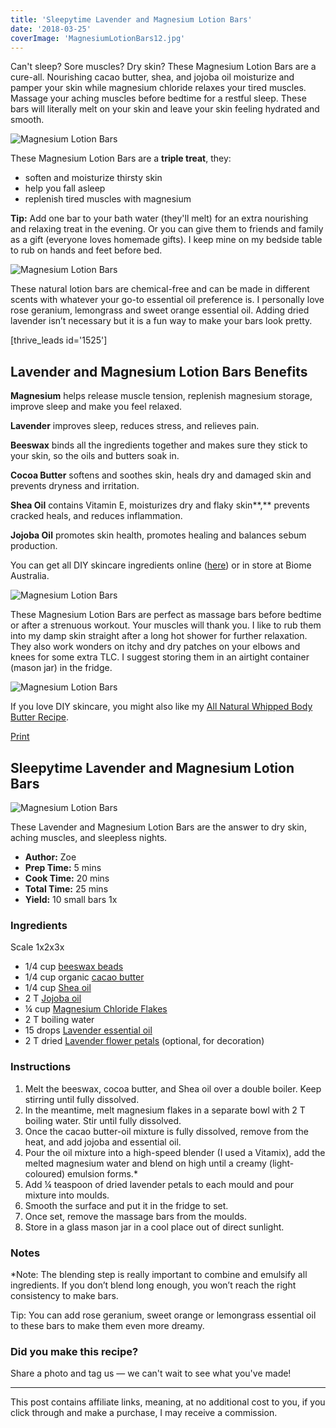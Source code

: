 ```yaml
---
title: 'Sleepytime Lavender and Magnesium Lotion Bars'
date: '2018-03-25'
coverImage: 'MagnesiumLotionBars12.jpg'
---
```


Can't sleep? Sore muscles? Dry skin? These Magnesium Lotion Bars are a cure-all. Nourishing cacao butter, shea, and jojoba oil moisturize and pamper your skin while magnesium chloride relaxes your tired muscles. Massage your aching muscles before bedtime for a restful sleep. These bars will literally melt on your skin and leave your skin feeling hydrated and smooth.

![Magnesium Lotion Bars](images/MagnesiumLotionBars12.jpg)

These Magnesium Lotion Bars are a **triple treat**, they:

- soften and moisturize thirsty skin
- help you fall asleep
- replenish tired muscles with magnesium

**Tip:** Add one bar to your bath water (they'll melt) for an extra nourishing and relaxing treat in the evening. Or you can give them to friends and family as a gift (everyone loves homemade gifts). I keep mine on my bedside table to rub on hands and feet before bed.

![Magnesium Lotion Bars](images/MagnesiumLotionBars7.jpg)

These natural lotion bars are chemical-free and can be made in different scents with whatever your go-to essential oil preference is. I personally love rose geranium, lemongrass and sweet orange essential oil. Adding dried lavender isn’t necessary but it is a fun way to make your bars look pretty.

\[thrive_leads id='1525'\]

## Lavender and Magnesium Lotion Bars Benefits

**Magnesium** helps release muscle tension, replenish magnesium storage, improve sleep and make you feel relaxed.

**Lavender** improves sleep, reduces stress, and relieves pain.

**Beeswax** binds all the ingredients together and makes sure they stick to your skin, so the oils and butters soak in.

**Cocoa Butter** softens and soothes skin, heals dry and damaged skin and prevents dryness and irritation.

**Shea Oil** contains Vitamin E, moisturizes dry and flaky skin**,** prevents cracked heals, and reduces inflammation.

**Jojoba Oil** promotes skin health, promotes healing and balances sebum production.

You can get all DIY skincare ingredients online ([here](https://t.cfjump.com/52650/t/14846?Url=https%3a%2f%2fwww.biome.com.au%2f992-diy-skin-care)) or in store at Biome Australia.

![Magnesium Lotion Bars](images/MagnesiumLotionBars4.jpg)

These Magnesium Lotion Bars are perfect as massage bars before bedtime or after a strenuous workout. Your muscles will thank you. I like to rub them into my damp skin straight after a long hot shower for further relaxation. They also work wonders on itchy and dry patches on your elbows and knees for some extra TLC. I suggest storing them in an airtight container (mason jar) in the fridge.

![Magnesium Lotion Bars](images/Pin-Magnesium-Lotion-Bars.jpg)

If you love DIY skincare, you might also like my [All Natural Whipped Body Butter Recipe](https://www.wildblend.co/whipped-body-butter/).

[Print](http://localhost:10003/magnesium-lotion-bars/print/2006/)

## Sleepytime Lavender and Magnesium Lotion Bars

![Magnesium Lotion Bars](images/MagnesiumLotionBars12-150x150.jpg)

These Lavender and Magnesium Lotion Bars are the answer to dry skin, aching muscles, and sleepless nights.

- **Author:** Zoe
- **Prep Time:** 5 mins
- **Cook Time:** 20 mins
- **Total Time:** 25 mins
- **Yield:** 10 small bars 1x

### Ingredients

Scale 1x2x3x

- 1/4 cup [beeswax beads](https://t.cfjump.com/52650/t/14846?Url=https%3a%2f%2fwww.biome.com.au%2fdiy-skin-care%2f17066-beeswax-beads-in-glass-jar.html)
- 1/4 cup organic [cacao butter](https://t.cfjump.com/52650/t/14846?Url=https%3a%2f%2fwww.biome.com.au%2fdiy-skin-care%2f16945-cocoa-butter-in-jar-50g.html)
- 1/4 cup [Shea oil](https://t.cfjump.com/52650/t/14846?Url=https%3a%2f%2fwww.biome.com.au%2fliquids-oils-butters-wax%2f19334-shea-oil-certified-organic-in-glass-bottle-80g.html)
- 2 T [Jojoba oil](https://t.cfjump.com/52650/t/14846?Url=https%3a%2f%2fwww.biome.com.au%2fliquids-oils-butters-wax%2f19333-jojoba-oil-in-glass-bottle-80g.html)
- ¼ cup [Magnesium Chloride Flakes](https://t.cfjump.com/52650/t/14846?Url=https%3a%2f%2fwww.biome.com.au%2fdiy-skin-care%2f17064-magnesium-chloride-flakes-in-glass-jar.html)
- 2 T boiling water
- 15 drops [Lavender essential oil](https://t.cfjump.com/52650/t/14846?Url=https%3a%2f%2fwww.biome.com.au%2fessential-oils%2f17294-mt-retour-essential-oil-lavender--9324525090010.html)
- 2 T dried [Lavender flower petals](https://t.cfjump.com/52650/t/14846?Url=https%3a%2f%2fwww.biome.com.au%2fnatural-beautiful%2f17165-lavender-organic-glass-jar-15g.html) (optional, for decoration)

### Instructions

1. Melt the beeswax, cocoa butter, and Shea oil over a double boiler. Keep stirring until fully dissolved.
2. In the meantime, melt magnesium flakes in a separate bowl with 2 T boiling water. Stir until fully dissolved.
3. Once the cacao butter-oil mixture is fully dissolved, remove from the heat, and add jojoba and essential oil.
4. Pour the oil mixture into a high-speed blender (I used a Vitamix), add the melted magnesium water and blend on high until a creamy (light-coloured) emulsion forms.\*
5. Add ¼ teaspoon of dried lavender petals to each mould and pour mixture into moulds.
6. Smooth the surface and put it in the fridge to set.
7. Once set, remove the massage bars from the moulds.
8. Store in a glass mason jar in a cool place out of direct sunlight.

### Notes

\*Note: The blending step is really important to combine and emulsify all ingredients. If you don’t blend long enough, you won’t reach the right consistency to make bars.

Tip: You can add rose geranium, sweet orange or lemongrass essential oil to these bars to make them even more dreamy.

### Did you make this recipe?

Share a photo and tag us — we can't wait to see what you've made!

<script type="text/javascript">(function(){ var buttonClass = 'tasty-recipes-scale-button', buttonActiveClass = 'tasty-recipes-scale-button-active', buttons = document.querySelectorAll('.tasty-recipes-scale-button'); if ( ! buttons ) { return; } /* frac.js (C) 2012-present SheetJS -- http://sheetjs.com */ /* bothEquals() avoids use of &&, which gets prettified by WordPress. */ var bothEquals = function( d1, d2, D ) { var ret = 0; if (d1<=D) { ret++; } if (d2<=D) { ret++; } return ret === 2; }; var frac=function frac(x,D,mixed){var n1=Math.floor(x),d1=1;var n2=n1+1,d2=1;if(x!==n1)while(bothEquals(d1,d2,D)){var m=(n1+n2)/(d1+d2);if(x===m){if(d1+d2<=D){d1+=d2;n1+=n2;d2=D+1}else if(d1>d2)d2=D+1;else d1=D+1;break}else if(x<m){n2=n1+n2;d2=d1+d2}else{n1=n1+n2;d1=d1+d2}}if(d1>D){d1=d2;n1=n2}if(!mixed)return[0,n1,d1];var q=Math.floor(n1/d1);return[q,n1-q*d1,d1]};frac.cont=function cont(x,D,mixed){var sgn=x<0?-1:1;var B=x*sgn;var P_2=0,P_1=1,P=0;var Q_2=1,Q_1=0,Q=0;var A=Math.floor(B);while(Q_1<D){A=Math.floor(B);P=A*P_1+P_2;Q=A*Q_1+Q_2;if(B-A<5e-8)break;B=1/(B-A);P_2=P_1;P_1=P;Q_2=Q_1;Q_1=Q}if(Q>D){if(Q_1>D){Q=Q_2;P=P_2}else{Q=Q_1;P=P_1}}if(!mixed)return[0,sgn*P,Q];var q=Math.floor(sgn*P/Q);return[q,sgn*P-q*Q,Q]}; buttons.forEach(function(button){ button.addEventListener('click', function(event){ event.preventDefault(); var recipe = event.target.closest('.tasty-recipes'); if ( ! recipe ) { return; } var otherButtons = recipe.querySelectorAll('.' + buttonClass); otherButtons.forEach(function(bt){ bt.classList.remove(buttonActiveClass); }); button.classList.add(buttonActiveClass); <div></div> /* Scales all scalable amounts. */ var scalables = recipe.querySelectorAll('span[data-amount]'); var buttonAmount = parseFloat( button.dataset.amount ); scalables.forEach(function(scalable){ var amount = parseFloat( scalable.dataset.amount ) * buttonAmount; if ( parseFloat( amount ) !== parseInt( amount ) ) { var amountArray = frac.cont( amount, 9, true ); var newAmount = ''; if ( amountArray[1] !== 0 ) { newAmount = amountArray[1] + '/' + amountArray[2]; } if ( newAmount ) { newAmount = ' ' + newAmount; } if ( amountArray[0] ) { newAmount = amountArray[0] + newAmount; } amount = newAmount; } if ( typeof scalable.dataset.unit !== 'undefined' ) { amount += ' ' + scalable.dataset.unit; } scalable.innerText = amount; }); /* Appends " (x2)" indicator. */ var nonNumerics = recipe.querySelectorAll('[data-has-non-numeric-amount]'); nonNumerics.forEach(function(nonNumeric){ var indicator = nonNumeric.querySelector('span[data-non-numeric-label]'); if ( indicator ) { nonNumeric.removeChild(indicator); } if ( 1 !== buttonAmount ) { var indicator = document.createElement('span'); indicator.setAttribute('data-non-numeric-label', true); var text = document.createTextNode(' (x' + buttonAmount + ')'); indicator.appendChild(text); nonNumeric.appendChild(indicator); } }); }); }); }()); <div></div></script>

---

This post contains affiliate links, meaning, at no additional cost to you, if you click through and make a purchase, I may receive a commission.

